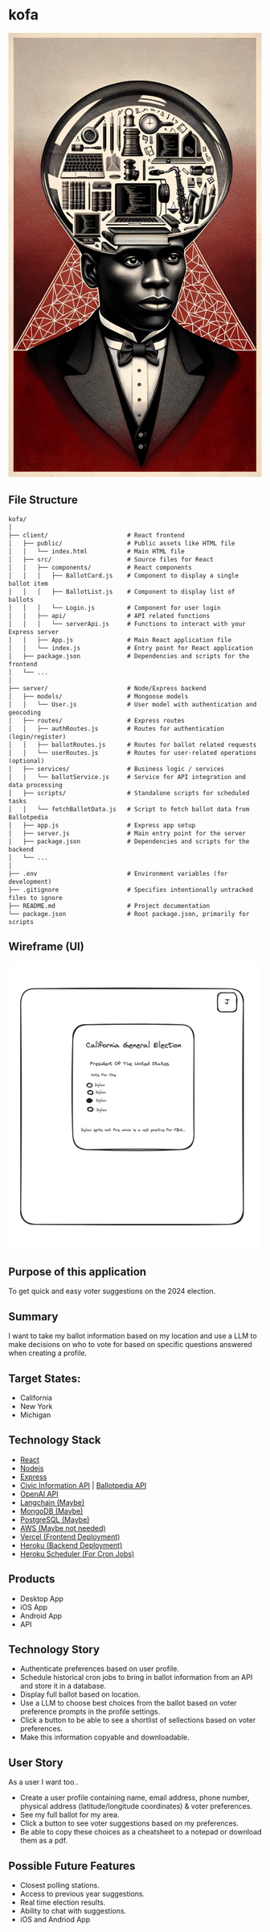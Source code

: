 # kofa
![Kofa Icon](imgs/kofa.png)


## File Structure
```
kofa/
│
├── client/                      # React frontend
│   ├── public/                  # Public assets like HTML file
│   │   └── index.html           # Main HTML file
│   ├── src/                     # Source files for React
│   │   ├── components/          # React components
│   │   │   ├── BallotCard.js    # Component to display a single ballot item
│   │   │   ├── BallotList.js    # Component to display list of ballots
│   │   │   └── Login.js         # Component for user login
│   │   ├── api/                 # API related functions
│   │   │   └── serverApi.js     # Functions to interact with your Express server
│   │   ├── App.js               # Main React application file
│   │   └── index.js             # Entry point for React application
│   ├── package.json             # Dependencies and scripts for the frontend
│   └── ...
│
├── server/                      # Node/Express backend
│   ├── models/                  # Mongoose models
│   │   └── User.js              # User model with authentication and geocoding
│   ├── routes/                  # Express routes
│   │   ├── authRoutes.js        # Routes for authentication (login/register)
│   │   ├── ballotRoutes.js      # Routes for ballot related requests
│   │   └── userRoutes.js        # Routes for user-related operations (optional)
│   ├── services/                # Business logic / services
│   │   └── ballotService.js     # Service for API integration and data processing
│   ├── scripts/                 # Standalone scripts for scheduled tasks
│   │   └── fetchBallotData.js   # Script to fetch ballot data from Ballotpedia
│   ├── app.js                   # Express app setup
│   ├── server.js                # Main entry point for the server
│   ├── package.json             # Dependencies and scripts for the backend
│   └── ...
│
├── .env                         # Environment variables (for development)
├── .gitignore                   # Specifies intentionally untracked files to ignore
├── README.md                    # Project documentation
└── package.json                 # Root package.json, primarily for scripts
```

## Wireframe (UI)
![Kofa UI Wireframe](imgs/kofa-ui-wirefram.png)


## Purpose of this application
To get quick and easy voter suggestions on the 2024 election.


## Summary
I want to take my ballot information based on my location and use a LLM to make decisions on who to vote for based on specific questions answered when creating a profile.

## Target States:
- California
- New York
- Michigan


## Technology Stack
- [React](https://react.dev/)
- [Nodejs](https://nodejs.org/en/learn/getting-started/introduction-to-nodejs)
- [Express](https://expressjs.com/)
- [Civic Information API](https://developers.google.com/civic-information) | [Ballotpedia API](https://developer.ballotpedia.org/#elections)
- [OpenAI API](https://platform.openai.com/docs/api-reference)
- [Langchain (Maybe)](https://python.langchain.com/docs/get_started/quickstart)
- [MongoDB (Maybe)](https://www.mongodb.com/docs/drivers/node/current/)
- [PostgreSQL (Maybe)](https://www.postgresql.org/)
- [AWS (Maybe not needed)](https://docs.aws.amazon.com/)
- [Vercel (Frontend Deployment)](https://vercel.com/docs)
- [Heroku (Backend Deployment)](https://devcenter.heroku.com/categories/reference)
- [Heroku Scheduler (For Cron Jobs)](https://devcenter.heroku.com/articles/scheduler)


## Products
- Desktop App
- iOS App
- Android App
- API


## Technology Story
- Authenticate preferences based on user profile.
- Schedule historical cron jobs to bring in ballot information from an API and store it in a database.
- Display full ballot based on location.
- Use a LLM to choose best choices from the ballot based on voter preference prompts in the profile settings.
- Click a button to be able to see a shortlist of sellections based on voter preferences.
- Make this information copyable and downloadable.


## User Story
As a user I want too..


- Create a user profile containing name, email address, phone number, physical address (latitude/longitude coordinates) & voter preferences.
- See my full ballot for my area.
- Click a button to see voter suggestions based on my preferences.
- Be able to copy these choices as a cheatsheet to a notepad or download them as a pdf.


## Possible Future Features
- Closest polling stations.
- Access to previous year suggestions.
- Real time election results.
- Ability to chat with suggestions.
- iOS and Andriod App

